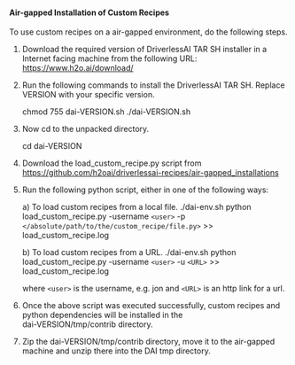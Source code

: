 #### **Air-gapped Installation of Custom Recipes**

To use custom recipes on a air-gapped environment, do the following steps.

1) Download the required version of DriverlessAI TAR SH installer in a Internet facing machine from the following URL: 
    https://www.h2o.ai/download/

2) Run the following commands to install the DriverlessAI TAR SH. Replace VERSION with your specific version.

    chmod 755 dai-VERSION.sh
    ./dai-VERSION.sh
    
3) Now cd to the unpacked directory.

    cd dai-VERSION

3) Download the load_custom_recipe.py script from https://github.com/h2oai/driverlessai-recipes/air-gapped_installations

4) Run the following python script, either in one of the following ways:

    a) To load custom recipes from a local file.
        ./dai-env.sh python load_custom_recipe.py -username `<user>` -p `</absolute/path/to/the/custom_recipe/file.py>` >> load_custom_recipe.log
    
    b) To load custom recipes from a URL.
        ./dai-env.sh python load_custom_recipe.py -username `<user>` -u `<URL>` >> load_custom_recipe.log

    where `<user>` is the username, e.g. jon and `<URL>` is an http link for a url.
            
5) Once the above script was executed successfully, custom recipes and python dependencies will be installed in the  
        dai-VERSION/tmp/contrib directory.            
    
6) Zip the dai-VERSION/tmp/contrib directory, move it to the air-gapped machine and unzip there into the DAI tmp directory.
